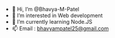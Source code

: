 - 👋 Hi, I’m @Bhavya-M-Patel
- 👀 I’m interested in Web development
- 🌱 I’m currently learning Node.JS
- 📫 Email : bhavyampatel25@gmail.com

<!---
Bhavya-M-Patel/Bhavya-M-Patel is a ✨ special ✨ repository because its `README.md` (this file) appears on your GitHub profile.
You can click the Preview link to take a look at your changes.
--->

